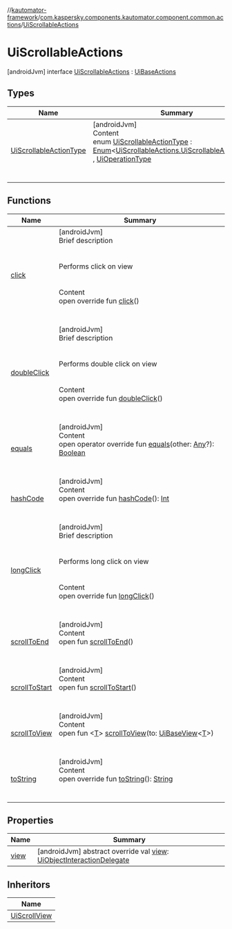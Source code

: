 //[kautomator-framework](../../index.md)/[com.kaspersky.components.kautomator.component.common.actions](../index.md)/[UiScrollableActions](index.md)



# UiScrollableActions  
 [androidJvm] interface [UiScrollableActions](index.md) : [UiBaseActions](../-ui-base-actions/index.md)   


## Types  
  
|  Name|  Summary| 
|---|---|
| [UiScrollableActionType](-ui-scrollable-action-type/index.md)| [androidJvm]  <br>Content  <br>enum [UiScrollableActionType](-ui-scrollable-action-type/index.md) : [Enum](https://kotlinlang.org/api/latest/jvm/stdlib/kotlin/-enum/index.html)<[UiScrollableActions.UiScrollableActionType](-ui-scrollable-action-type/index.md)> , [UiOperationType](../../com.kaspersky.components.kautomator.intercept.operation/-ui-operation-type/index.md)  <br><br><br>


## Functions  
  
|  Name|  Summary| 
|---|---|
| [click](../-ui-base-actions/click.md)| [androidJvm]  <br>Brief description  <br><br><br>Performs click on view<br><br>  <br>Content  <br>open override fun [click](../-ui-base-actions/click.md)()  <br><br><br>
| [doubleClick](../-ui-base-actions/double-click.md)| [androidJvm]  <br>Brief description  <br><br><br>Performs double click on view<br><br>  <br>Content  <br>open override fun [doubleClick](../-ui-base-actions/double-click.md)()  <br><br><br>
| [equals](https://kotlinlang.org/api/latest/jvm/stdlib/kotlin/-any/equals.html)| [androidJvm]  <br>Content  <br>open operator override fun [equals](https://kotlinlang.org/api/latest/jvm/stdlib/kotlin/-any/equals.html)(other: [Any](https://kotlinlang.org/api/latest/jvm/stdlib/kotlin/-any/index.html)?): [Boolean](https://kotlinlang.org/api/latest/jvm/stdlib/kotlin/-boolean/index.html)  <br><br><br>
| [hashCode](https://kotlinlang.org/api/latest/jvm/stdlib/kotlin/-any/hash-code.html)| [androidJvm]  <br>Content  <br>open override fun [hashCode](https://kotlinlang.org/api/latest/jvm/stdlib/kotlin/-any/hash-code.html)(): [Int](https://kotlinlang.org/api/latest/jvm/stdlib/kotlin/-int/index.html)  <br><br><br>
| [longClick](../-ui-base-actions/long-click.md)| [androidJvm]  <br>Brief description  <br><br><br>Performs long click on view<br><br>  <br>Content  <br>open override fun [longClick](../-ui-base-actions/long-click.md)()  <br><br><br>
| [scrollToEnd](scroll-to-end.md)| [androidJvm]  <br>Content  <br>open fun [scrollToEnd](scroll-to-end.md)()  <br><br><br>
| [scrollToStart](scroll-to-start.md)| [androidJvm]  <br>Content  <br>open fun [scrollToStart](scroll-to-start.md)()  <br><br><br>
| [scrollToView](scroll-to-view.md)| [androidJvm]  <br>Content  <br>open fun <[T](scroll-to-view.md)> [scrollToView](scroll-to-view.md)(to: [UiBaseView](../../com.kaspersky.components.kautomator.component.common.views/-ui-base-view/index.md)<[T](scroll-to-view.md)>)  <br><br><br>
| [toString](https://kotlinlang.org/api/latest/jvm/stdlib/kotlin/-any/to-string.html)| [androidJvm]  <br>Content  <br>open override fun [toString](https://kotlinlang.org/api/latest/jvm/stdlib/kotlin/-any/to-string.html)(): [String](https://kotlinlang.org/api/latest/jvm/stdlib/kotlin/-string/index.html)  <br><br><br>


## Properties  
  
|  Name|  Summary| 
|---|---|
| [view](index.md#com.kaspersky.components.kautomator.component.common.actions/UiScrollableActions/view/#/PointingToDeclaration/)|  [androidJvm] abstract override val [view](index.md#com.kaspersky.components.kautomator.component.common.actions/UiScrollableActions/view/#/PointingToDeclaration/): [UiObjectInteractionDelegate](../../com.kaspersky.components.kautomator.intercept.delegate/-ui-object-interaction-delegate/index.md)   <br>


## Inheritors  
  
|  Name| 
|---|
| [UiScrollView](../../com.kaspersky.components.kautomator.component.scroll/-ui-scroll-view/index.md)

